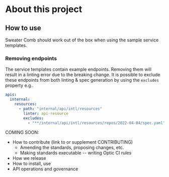 # About this project

## How to use

Sweater Comb should work out of the box when using the sample service templates.

### Removing endpoints
The service templates contain example endpoints. Removing them will result in a linting error due to the breaking change.
It is possible to exclude these endpoints from both linting & spec generation by using the `excludes` property e.g..
```yaml
apis:
  internal:
    resources:
      - path: "internal/api/intl/resources"
        linter: api-resource
        excludes:
          - "**/internal/api/intl/resources/repos/2022-04-04/spec.yaml"
```



COMING SOON:
- How to contribute (link to or supplement CONTRIBUTING)
  - Amending the standards, proposing changes, etc.
  - Making standards executable -- writing Optic CI rules
- How we release
- How to install, use
- API operations and governance
